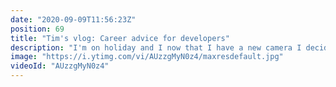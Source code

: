 ```yaml
---
date: "2020-09-09T11:56:23Z"
position: 69
title: "Tim's vlog: Career advice for developers"
description: "I'm on holiday and I now that I have a new camera I decided to do my first vlog! \nIt's story time with grandpa. In this vlog I'm reflecting on my own career as a developer and I give advice on how you can advance yours. There might be some nuggets of inspiration in there for you!\n\nFollow me here:\nWebsite: https://timbenniks.dev/\nTwitter: https://twitter.com/timbenniks\nGithub: https://github.com/timbenniks\n\n#timsvlog #career #vlog"
image: "https://i.ytimg.com/vi/AUzzgMyN0z4/maxresdefault.jpg"
videoId: "AUzzgMyN0z4"
---
```


